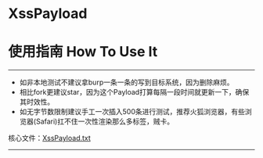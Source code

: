 
# XssPayload


# 使用指南 How To Use It

-------

* 如非本地测试不建议拿burp一条一条的写到目标系统，因为删除麻烦。
* 相比fork更建议star，因为这个Payload打算每隔一段时间就更新一下，确保其时效性。
* 如无字节数限制建议手工一次插入500条进行测试，推荐火狐浏览器，有些浏览器(Safari)扛不住一次性渲染那么多标签，贼卡。

核心文件：[XssPayload.txt](https://github.com/AeolusTF/XssPayload/blob/master/XssPayload.txt)

-------



